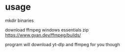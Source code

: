 # usage

mkdir binaries

download ffmpeg windows essentials zip https://www.gyan.dev/ffmpeg/builds/

program will download yt-dlp and ffmpeg for you though